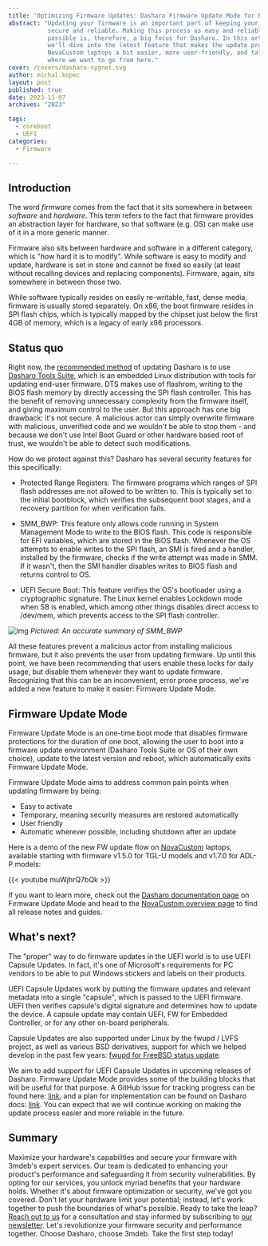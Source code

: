 ```yaml
---
title: 'Optimizing Firmware Updates: Dasharo Firmware Update Mode for NovaCustom Laptops'
abstract: "Updating your firmware is an important part of keeping your device
           secure and reliable. Making this process as easy and reliable as
           possible is, therefore, a big focus for Dasharo. In this article,
           we'll dive into the latest feature that makes the update process on
           NovaCustom laptops a bit easier, more user-friendly, and talk about
           where we want to go from here."
cover: /covers/dasharo-sygnet.svg
author: michal.kopec
layout: post
published: true
date: 2023-11-07
archives: "2023"

tags:
  - coreboot
  - UEFI
categories:
  - Firmware

---
```


## Introduction

The word _firmware_ comes from the fact that it sits somewhere in between
_software_ and _hardware_. This term refers to the fact that firmware provides
an abstraction layer for hardware, so that software (e.g. OS) can make use of it
in a more generic manner.

Firmware also sits between hardware and software in a different category, which
is "how hard it is to modify". While software is easy to modify and update,
hardware is set in stone and cannot be fixed so easily (at least without
recalling devices and replacing components). Firmware, again, sits somewhere in
between those two.

While software typically resides on easily re-writable, fast, dense media,
firmware is usually stored separately. On x86, the boot firmware resides in SPI
flash chips, which is typically mapped by the chipset just below the first 4GB
of memory, which is a legacy of early x86 processors.

## Status quo

Right now, the [recommended method](https://docs.dasharo.com/dasharo-tools-suite/documentation/features/#firmware-update)
of updating Dasharo is to use [Dasharo Tools Suite](https://docs.dasharo.com/dasharo-tools-suite/overview/),
which is an embedded Linux distribution with tools for updating end-user
firmware. DTS makes use of flashrom, writing to the BIOS flash memory by
directly accessing the SPI flash controller. This has the benefit of removing
unnecessary complexity from the firmware itself, and giving maximum control to
the user. But this approach has one big drawback: it's not secure. A malicious
actor can simply overwrite firmware with malicious, unverified code and we
wouldn't be able to stop them - and because we don't use Intel Boot Guard or
other hardware based root of trust, we wouldn't be able to detect such
modifications.

How do we protect against this? Dasharo has several security features for this
specifically:

- Protected Range Registers: The firmware programs which ranges of SPI flash
  addresses are not allowed to be written to. This is typically set to the
  initial bootblock, which verifies the subsequent boot stages, and a recovery
  partition for when verification fails.

- SMM_BWP: This feature only allows code running in System Management Mode to
  write to the BIOS flash. This code is responsible for EFI variables, which
  are stored in the BIOS flash. Whenever the OS attempts to enable writes to the
  SPI flash, an SMI is fired and a handler, installed by the firmware, checks if
  the write attempt was made in SMM. If it wasn't, then the SMI handler disables
  writes to BIOS flash and returns control to OS.

- UEFI Secure Boot: This feature verifies the OS's bootloader using a
  cryptographic signature. The Linux kernel enables Lockdown mode when SB is
  enabled, which among other things disables direct access to /dev/mem, which
  prevents access to the SPI flash controller.

![img](/img/whack-a-mole.jpg)
_Pictured: An accurate summary of SMM_BWP_

All these features prevent a malicious actor from installing malicious firmware,
but it also prevents the user from updating firmware. Up until this point, we
have been recommending that users enable these locks for daily usage, but
disable them whenever they want to update firmware. Recognizing that this can be
an inconvenient, error prone process, we've added a new feature to make it
easier: Firmware Update Mode.

## Firmware Update Mode

Firmware Update Mode is an one-time boot mode that disables firmware protections
for the duration of one boot, allowing the user to boot into a firmware update
environment (Dasharo Tools Suite or OS of their own choice), update to the
latest version and reboot, which automatically exits Firmware Update Mode.

Firmware Update Mode aims to address common pain points when updating firmware
by being:

- Easy to activate
- Temporary, meaning security measures are restored automatically
- User friendly
- Automatic wherever possible, including shutdown after an update

Here
is a demo of the new FW update flow on
[NovaCustom](https://configurelaptop.eu/cat/custom-laptop/) laptops, available
starting with firmware v1.5.0 for TGL-U models and v1.7.0 for ADL-P models:

{{< youtube muWjhrQ7bQk >}}

If you want to learn more, check out the
[Dasharo documentation page](https://docs.dasharo.com/guides/firmware-update/)
on Firmware Update Mode and head to the
[NovaCustom overview page](https://docs.dasharo.com/unified/novacustom/overview/)
to find all release notes and guides.

## What's next?

The "proper" way to do firmware updates in the UEFI world is to use UEFI Capsule
Updates. In fact, it's one of Microsoft's requirements for PC vendors to be able
to put Windows stickers and labels on their products.

UEFI Capsule Updates work by putting the firmware updates and relevant metadata
into a single "capsule", which is passed to the UEFI firmware. UEFI then
verifies capsule's digital signature and determines how to update the device.
A capsule update may contain UEFI, FW for Embedded Controller, or for any other
on-board peripherals.

Capsule Updates are also supported under Linux by the fwupd / LVFS project, as
well as various BSD derivatives, support for which we helped develop in the
past few years:
[fwupd for FreeBSD status update](https://blog.3mdeb.com/2021/2021-06-14-fwupd-freebsd-status/).

We aim to add support for UEFI Capsule Updates in upcoming releases of Dasharo.
Firmware Update Mode provides some of the building blocks that will be useful
for that purpose. A GitHub issue for tracking progress can be found here:
[link](https://github.com/Dasharo/dasharo-issues/issues/423), and a plan for
implementation can be found on Dasharo docs:
[link](https://docs.dasharo.com/projects/capsule-updates/). You can expect that
we will continue working on making the update process easier and more reliable
in the future.

## Summary

Maximize your hardware's capabilities and secure your firmware with 3mdeb's
expert services. Our team is dedicated to enhancing your product's performance
and safeguarding it from security vulnerabilities. By opting for our services,
you unlock myriad benefits that your hardware holds. Whether it's about firmware
optimization or security, we've got you covered. Don't let your hardware limit
your potential; instead, let's work together to push the boundaries of what's
possible. Ready to take the leap? [Reach out to us](https://3mdeb.com/contact/)
for a consultation and stay informed by subscribing to
[our newsletter](https://3mdeb.com/subscribe/dasharo_newsletter.html). Let's
revolutionize your firmware security and performance together. Choose Dasharo,
choose 3mdeb. Take the first step today!
